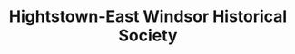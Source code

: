 ---
layout: repo
title: "Hightstown-East Windsor Historical Society"
id: 12454
permalink: repos/12454/
---